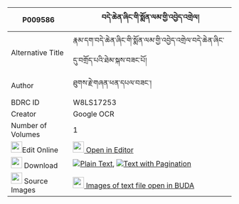 |P009586|བདེ་ཆེན་ཞིང་གི་སྨོན་ལམ་གྱི་འབྱེད་འགྲེལ། 
| --- | --- 
|Alternative Title |རྣམ་དག་བདེ་ཆེན་ཞིང་གི་སྨོན་ལམ་གྱི་འབྱེད་འགྲེལ་བདེ་ཆེན་ཞིང་དུ་བགྲོད་པའི་ཐེམ་སྐས་བཟང་པོ།
|Author| ཐུགས་རྗེ་གཞན་ཕན་དཔལ་བཟང་།
|BDRC ID | W8LS17253
|Creator | Google OCR
|Number of Volumes| 1
|<img width="25" src="https://img.icons8.com/color/25/000000/edit-property.png">Edit Online| [<img width="25" src="https://avatars.githubusercontent.com/u/45091458?s=200&v=4"> Open in Editor](http://editor.openpecha.org/P009586)
|<img width="25" src="https://img.icons8.com/fluent/48/000000/download-2.png"/>  Download | [![](https://img.icons8.com/color/20/000000/txt.png)Plain Text](https://github.com/Openpecha/P009586/releases/download/v1/dechen_shying_gi_monlam_gyi_je_plain_P009586.zip), [![](https://img.icons8.com/color/20/000000/txt.png)Text with Pagination](https://github.com/Openpecha/P009586/releases/download/v1/dechen_shying_gi_monlam_gyi_je_pages_P009586.zip)
|<img width="25" src="https://img.icons8.com/plasticine/100/000000/pictures-folder.png"/>  Source Images | [<img width="25" src="https://library.bdrc.io/icons/BUDA-small.svg"> Images of text file open in BUDA](https://library.bdrc.io/show/bdr:W8LS17253)
